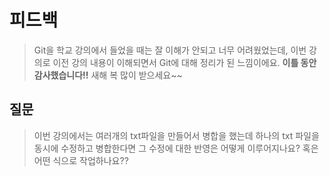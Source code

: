 # 피드백

>Git을 학교 강의에서 들었을 때는 잘 이해가 안되고 너무 어려웠었는데, 이번 강의로 이전 강의 내용이 이해되면서 Git에 대해 정리가 된 느낌이에요. **이틀 동안 감사했습니다!!** 새해 복 많이 받으세요~~

## 질문
>이번 강의에서는 여러개의 txt파일을 만들어서 병합을 했는데 하나의 txt 파일을 동시에 수정하고 병합한다면 그 수정에 대한 반영은 어떻게 이루어지나요?
혹은 어떤 식으로 작업하나요??